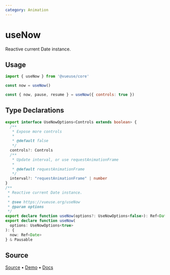 ```yaml
---
category: Animation
---
```


# useNow

Reactive current Date instance.

## Usage

```js
import { useNow } from '@vueuse/core'

const now = useNow()
```

```js
const { now, pause, resume } = useNow({ controls: true })
```


<!--FOOTER_STARTS-->
## Type Declarations

```typescript
export interface UseNowOptions<Controls extends boolean> {
  /**
   * Expose more controls
   *
   * @default false
   */
  controls?: Controls
  /**
   * Update interval, or use requestAnimationFrame
   *
   * @default requestAnimationFrame
   */
  interval?: "requestAnimationFrame" | number
}
/**
 * Reactive current Date instance.
 *
 * @see https://vueuse.org/useNow
 * @param options
 */
export declare function useNow(options?: UseNowOptions<false>): Ref<Date>
export declare function useNow(
  options: UseNowOptions<true>
): {
  now: Ref<Date>
} & Pausable
```

## Source

[Source](https://github.com/vueuse/vueuse/blob/main/packages/core/useNow/index.ts) • [Demo](https://github.com/vueuse/vueuse/blob/main/packages/core/useNow/demo.vue) • [Docs](https://github.com/vueuse/vueuse/blob/main/packages/core/useNow/index.md)


<!--FOOTER_ENDS-->
